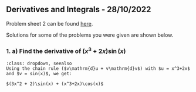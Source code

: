 ## Derivatives and Integrals - 28/10/2022
Problem sheet 2 can be found [here](https://ucl-eu-west-2-moodle-sitedata.s3.eu-west-2.amazonaws.com/4c/0a/4c0afc15dec935cbdbf249abc552c867c616da0b?response-content-disposition=inline%3B%20filename%3D%22diff_int_Q.pdf%22&response-content-type=application%2Fpdf&X-Amz-Content-Sha256=UNSIGNED-PAYLOAD&X-Amz-Algorithm=AWS4-HMAC-SHA256&X-Amz-Credential=AKIA47YHZF637GKGWUJC%2F20221117%2Feu-west-2%2Fs3%2Faws4_request&X-Amz-Date=20221117T162557Z&X-Amz-SignedHeaders=host&X-Amz-Expires=21543&X-Amz-Signature=906020d7ceffe94b6a020df9db593672e568c144da050e286b6c822ce8930db1).

Solutions for some of the problems you were given are shown below.

### 1. a) Find the derivative of $(x^3+2x)\sin(x)$

```{admonition} Solution
:class: dropdown, seealso
Using the chain rule ($v\mathrm{d}u + v\mathrm{d}v$) with $u = x^3+2x$ and $v = sin(x)$, we get:

$(3x^2 + 2)\sin(x) + (x^3+2x)\cos(x)$
```